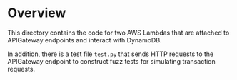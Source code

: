 # Overview
This directory contains the code for two AWS Lambdas that are attached to APIGateway endpoints and interact with DynamoDB.

In addition, there is a test file `test.py` that sends HTTP requests to the APIGateway endpoint to construct fuzz tests for simulating transaction requests.